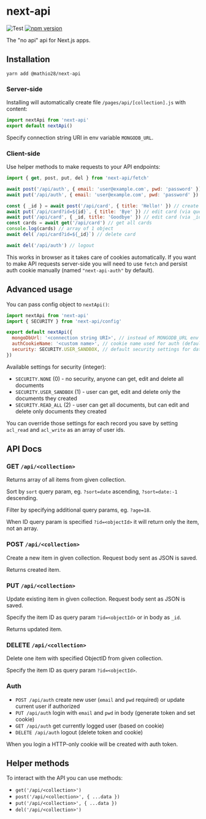 # next-api

![Test](https://github.com/mathio/next-api/workflows/Test/badge.svg) 
[![npm version](https://badge.fury.io/js/%40mathio28%2Fnext-api.svg)](https://www.npmjs.com/package/@mathio28/next-api)

The "no api" api for Next.js apps.

## Installation

```shell
yarn add @mathio28/next-api
```

### Server-side

Installing will automatically create file `/pages/api/[collection].js` with content:

```javascript
import nextApi from 'next-api'
export default nextApi()
```

Specify connection string URI in env variable `MONGODB_URL`.

### Client-side

Use helper methods to make requests to your API endpoints:

```javascript
import { get, post, put, del } from 'next-api/fetch'

await post('/api/auth', { email: 'user@example.com', pwd: 'password' }) // sign up
await put('/api/auth', { email: 'user@example.com', pwd: 'password' }) // login

const { _id } = await post('/api/card', { title: 'Hello!' }) // create new card
await put(`/api/card?id=${id}`, { title: 'Bye' }) // edit card (via query param)
await put('/api/card', { _id, title: 'Goodbye' }) // edit card (via _id in payload)
const cards = await get('/api/card') // get all cards
console.log(cards) // array of 1 object
await del(`/api/card?id=${_id}`) // delete card

await del('/api/auth') // logout
```

This works in browser as it takes care of cookies automatically. If you want to make API requests server-side you will 
need to use `fetch` and persist auth cookie manually (named `"next-api-auth"` by default).

## Advanced usage

You can pass config object to `nextApi()`:

```javascript
import nextApi from 'next-api'
import { SECURITY } from 'next-api/config'

export default nextApi({
  mongoDbUrl: '<connection string URI>', // instead of MONGODB_URL env variable
  authCookieName: '<custom name>', // cookie name used for auth (defaults to "next-api-auth")
  security: SECURITY.USER_SANDBOX, // default security settings for database (0, 1, 2), defaults to 1 (SECURITY.USER_SANDBOX)
})
```

Available settings for security (integer):

- `SECURITY.NONE` (0) - no security, anyone can get, edit and delete all documents
- `SECURITY.USER_SANDBOX` (1) - user can get, edit and delete only the documents they created
- `SECURITY.READ_ALL` (2) - user can get all documents, but can edit and delete only documents they created

You can override those settings for each record you save by setting `acl_read` and `acl_write` as an array of user ids. 


## API Docs

### GET `/api/<collection>`

Returns array of all items from given collection.

Sort by `sort` query param, eg. `?sort=date` ascending, `?sort=date:-1` descending.

Filter by specifying additional query params, eg. `?age=18`.

When ID query param is specified `?id=<objectId>` it will return only the item, not an array.

### POST `/api/<collection>`

Create a new item in given collection. Request body sent as JSON is saved.

Returns created item.

### PUT `/api/<collection>`

Update existing item in given collection. Request body sent as JSON is saved.

Specify the item ID as query param `?id=<objectId>` or in body as `_id`.

Returns updated item.

### DELETE `/api/<collection>`

Delete one item with specified ObjectID from given collection.

Specify the item ID as query param `?id=<objectId>`.

### Auth

- `POST /api/auth` create new user (`email` and `pwd` required) or update current user if authorized
- `PUT /api/auth` login with `email` and `pwd` in body (generate token and set cookie)
- `GET /api/auth` get currently logged user (based on cookie)
- `DELETE /api/auth` logout (delete token and cookie)

When you login a HTTP-only cookie will be created with auth token.

## Helper methods

To interact with the API you can use methods:

- `get('/api/<collection>')`
- `post('/api/<collection>', { ...data })`
- `put('/api/<collection>', { ...data })`
- `del('/api/<collection>')`
